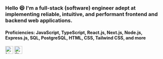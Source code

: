 ### Hello :smile: I'm a full-stack (software) engineer adept at implementing reliable, intuitive, and performant frontend and backend web applications.

#### Proficiencies:  JavaScript, TypeScript, React.js, Next.js, Node.js, Express.js, SQL, PostgreSQL, HTML, CSS, Tailwind CSS, and more

[<img alt="LinkedIn" src="https://static-exp1.licdn.com/sc/h/al2o9zrvru7aqj8e1x2rzsrca" width="25" height="25"/>](https://www.linkedin.com/in/hjdesulme)
[<img alt="StackOverflow" src="https://cdn.sstatic.net/Sites/stackoverflow/Img/favicon.ico?v=ec617d715196" width="25" height="25"/>](https://stackoverflow.com/users/5906162/hjdesulme)
